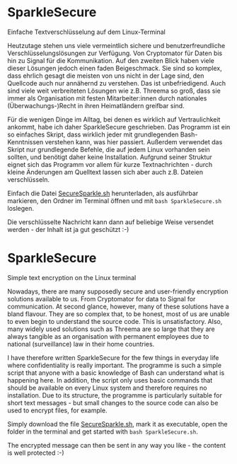 # SparkleSecure
Einfache Textverschlüsselung auf dem Linux-Terminal

Heutzutage stehen uns viele vermeintlich sichere und benutzerfreundliche Verschlüsselungslösungen zur Verfügung. Von Cryptomator für Daten bis hin zu Signal für die Kommunikation. Auf den zweiten Blick haben viele dieser Lösungen jedoch einen faden Beigeschmack. Sie sind so komplex, dass ehrlich gesagt die meisten von uns nicht in der Lage sind, den Quellcode auch nur annähernd zu verstehen. Das ist unbefriedigend. Auch sind viele weit verbreiteten Lösungen wie z.B. Threema so groß, dass sie immer als Organisation mit festen Mitarbeiter:innen durch nationales (Überwachungs-)Recht in ihren Heimatländern greifbar sind.

Für die wenigen Dinge im Alltag, bei denen es wirklich auf Vertraulichkeit ankommt, habe ich daher SparkleSecure geschrieben. Das Programm ist ein so einfaches Skript, dass wirklich jeder mit grundlegenden Bash-Kenntnissen verstehen kann, was hier passiert. Außerdem verwendet das Skript nur grundlegende Befehle, die auf jedem Linux vorhanden sein sollten, und benötigt daher keine Installation. Aufgrund seiner Struktur eignet sich das Programm vor allem für kurze Textnachrichten - durch kleine Änderungen am Quelltext lassen sich aber auch z.B. Dateien verschlüsseln.

Einfach die Datei [SecureSparkle.sh](https://github.com/diplomendstadium/sparklesecure/blob/main/SparkleSecure.sh) herunterladen, als ausführbar markieren, den Ordner im Terminal öffnen und mit `bash SparkleSecure.sh` loslegen.

Die verschlüsselte Nachricht kann dann auf beliebige Weise versendet werden - der Inhalt ist ja gut geschützt :-)

# SparkleSecure
Simple text encryption on the Linux terminal

Nowadays, there are many supposedly secure and user-friendly encryption solutions available to us. From Cryptomator for data to Signal for communication. At second glance, however, many of these solutions have a bland flavour. They are so complex that, to be honest, most of us are unable to even begin to understand the source code. This is unsatisfactory. Also, many widely used solutions such as Threema are so large that they are always tangible as an organisation with permanent employees due to national (surveillance) law in their home countries.

I have therefore written SparkleSecure for the few things in everyday life where confidentiality is really important. The programme is such a simple script that anyone with a basic knowledge of Bash can understand what is happening here. In addition, the script only uses basic commands that should be available on every Linux system and therefore requires no installation. Due to its structure, the programme is particularly suitable for short text messages - but small changes to the source code can also be used to encrypt files, for example.

Simply download the file [SecureSparkle.sh](https://github.com/diplomendstadium/sparklesecure/blob/main/SparkleSecure.sh), mark it as executable, open the folder in the terminal and get started with `bash SparkleSecure.sh`.

The encrypted message can then be sent in any way you like - the content is well protected :-)
